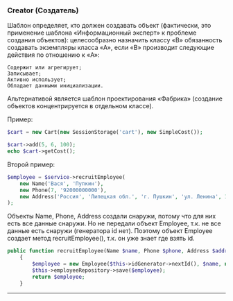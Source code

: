 ### Creator (Создатель)

Шаблон определяет, кто должен создавать объект (фактически, это применение шаблона «Информационный эксперт» к
проблеме создания объектов): целесообразно назначить классу «B» обязанность создавать экземпляры класса «A»,
если «B» производит следующие действия по отношению к «A»:

    Содержит или агрегирует;
    Записывает;
    Активно использует;
    Обладает данными инициализации.

Альтернативой является шаблон проектирования «Фабрика» (создание объектов концентрируется в отдельном классе).

Пример:
```php
$cart = new Cart(new SessionStorage('cart'), new SimpleCost());

$cart->add(5, 6, 100);
echo $cart->getCost();
```

Второй пример:
```php
$employee = $service->recruitEmployee(
    new Name('Вася', 'Пупкин'),
    new Phone(7, '92000000000'),
    new Address('Россия', 'Липецкая обл.', 'г. Пушкин', 'ул. Ленина', 1)
);
```
Объекты Name, Phone, Address создали снаружи, потому что для них есть все данные снаружи.
Но не передали объект Employee, т.к. не все данные есть снаружи (генератора id нет).
Поэтому объект Employee создает метод recruitEmployee(), т.к. он уже знает где взять id.
```php
public function recruitEmployee(Name $name, Phone $phone, Address $address)
    {
        $employee = new Employee($this->idGenerator->nextId(), $name, new PhonesCollection([$phone]), $address);
        $this->employeeRepository->save($employee);
        return $employee;
    }
```
___
